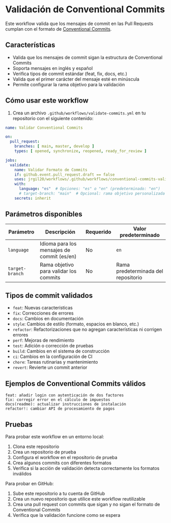 # Validación de Conventional Commits

Este workflow valida que los mensajes de commit en las Pull Requests cumplan con el formato de [Conventional Commits](https://www.conventionalcommits.org/).

## Características

- Valida que los mensajes de commit sigan la estructura de Conventional Commits
- Soporta mensajes en inglés y español
- Verifica tipos de commit estándar (feat, fix, docs, etc.)
- Valida que el primer carácter del mensaje esté en minúscula
- Permite configurar la rama objetivo para la validación

## Cómo usar este workflow

1. Crea un archivo `.github/workflows/validate-commits.yml` en tu repositorio con el siguiente contenido:

```yaml
name: Validar Conventional Commits

on:
  pull_request:
    branches: [ main, master, develop ]
    types: [ opened, synchronize, reopened, ready_for_review ]

jobs:
  validate:
    name: Validar Formato de Commits
    if: github.event.pull_request.draft == false
    uses: jrgil20/workflows/.github/workflows/conventional-commits-validation.yml@main
    with:
      language: "es"  # Opciones: "es" o "en" (predeterminado: "en")
      # target-branch: "main"  # Opcional: rama objetivo personalizada
    secrets: inherit
```


## Parámetros disponibles

| Parámetro | Descripción | Requerido | Valor predeterminado |
|-----------|-------------|-----------|---------------------|
| `language` | Idioma para los mensajes de commit (es/en) | No | `en` |
| `target-branch` | Rama objetivo para validar los commits | No | Rama predeterminada del repositorio |

## Tipos de commit validados

- `feat`: Nuevas características
- `fix`: Correcciones de errores
- `docs`: Cambios en documentación
- `style`: Cambios de estilo (formato, espacios en blanco, etc.)
- `refactor`: Refactorizaciones que no agregan características ni corrigen errores
- `perf`: Mejoras de rendimiento
- `test`: Adición o corrección de pruebas
- `build`: Cambios en el sistema de construcción
- `ci`: Cambios en la configuración de CI
- `chore`: Tareas rutinarias y mantenimiento
- `revert`: Revierte un commit anterior

## Ejemplos de Conventional Commits válidos

```
feat: añadir login con autenticación de dos factores
fix: corregir error en el cálculo de impuestos
docs(readme): actualizar instrucciones de instalación
refactor!: cambiar API de procesamiento de pagos
```

## Pruebas

Para probar este workflow en un entorno local:

1. Clona este repositorio
2. Crea un repositorio de prueba
3. Configura el workflow en el repositorio de prueba
4. Crea algunos commits con diferentes formatos
5. Verifica si la acción de validación detecta correctamente los formatos inválidos

Para probar en GitHub:

1. Sube este repositorio a tu cuenta de GitHub
2. Crea un nuevo repositorio que utilice este workflow reutilizable
3. Crea una pull request con commits que sigan y no sigan el formato de Conventional Commits
4. Verifica que la validación funcione como se espera